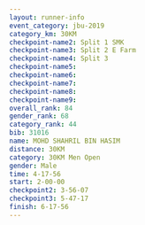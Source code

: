 ```yaml
---
layout: runner-info 
event_category: jbu-2019 
category_km: 30KM 
checkpoint-name2: Split 1 SMK 
checkpoint-name3: Split 2 E Farm 
checkpoint-name4: Split 3 
checkpoint-name5: 
checkpoint-name6: 
checkpoint-name7: 
checkpoint-name8: 
checkpoint-name9: 
overall_rank: 84
gender_rank: 68
category_rank: 44
bib: 31016
name: MOHD SHAHRIL BIN HASIM
distance: 30KM
category: 30KM Men Open
gender: Male
time: 4-17-56
start: 2-00-00
checkpoint2: 3-56-07
checkpoint3: 5-47-17
finish: 6-17-56
---
```

